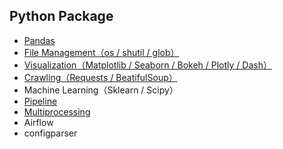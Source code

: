 ## Python Package
* [Pandas](https://github.com/yuning-lin/AboutPython/blob/main/Pandas.md)
* [File Management（os / shutil / glob）](https://github.com/yuning-lin/AboutPython/blob/main/FileManagement.md)
* [Visualization（Matplotlib / Seaborn / Bokeh / Plotly / Dash）](https://github.com/yuning-lin/AboutPython/blob/main/Visualization.md)
* [Crawling（Requests / BeatifulSoup）](https://github.com/yuning-lin/AboutPython/blob/main/Crawling.md)
* Machine Learning（Sklearn / Scipy）
* [Pipeline](https://github.com/yuning-lin/AboutPython/blob/main/Pipeline.md)
* [Multiprocessing](https://github.com/yuning-lin/AboutPython/blob/main/Multiprocessing.md)
* Airflow
* configparser
